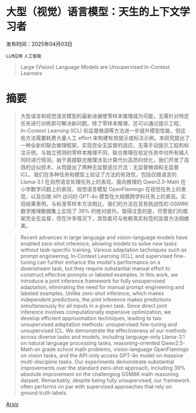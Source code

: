# 大型（视觉）语言模型：天生的上下文学习者

发布时间：2025年04月03日

`LLM应用` `人工智能`

> Large (Vision) Language Models are Unsupervised In-Context Learners

# 摘要

> 大型语言和视觉语言模型的最新进展使零样本推理成为可能，无需针对特定任务进行训练即可解决新问题。除了零样本推理，还可以通过提示工程、In-Context Learning (ICL) 和监督微调等方法进一步提升模型性能，但这些方法需要耗费大量人工 effort 来构建有效提示或标注示例。本研究提出了一种全新的联合推理框架，实现完全无监督的适应，无需手动提示工程和标注示例。与独立预测的零样本推理不同，联合推理在给定任务中对所有输入同时进行预测。由于直接联合推理涉及计算代价高昂的优化，我们开发了高效的近似技术，从而提出了两种无监督适应方法：无监督微调和无监督 ICL。我们在多种任务和模型上验证了方法的有效性，包括仅限语言的 Llama-3.1 在自然语言处理任务上的表现、面向推理的 Qwen2.5-Math 在小学数学问题上的表现、视觉语言模型 OpenFlamingo 在视觉任务上的表现，以及仅限 API 访问的 GPT-4o 模型在大规模跨学科任务上的表现。实验结果表明，与标准零样本方法相比，我们的方法在具有挑战性的 GSM8K 数学推理数据集上实现了 39% 的绝对提升。值得注意的是，尽管我们的框架完全无监督，但在许多情况下，其性能可与依赖真实标签的监督方法相媲美。

> Recent advances in large language and vision-language models have enabled zero-shot inference, allowing models to solve new tasks without task-specific training. Various adaptation techniques such as prompt engineering, In-Context Learning (ICL), and supervised fine-tuning can further enhance the model's performance on a downstream task, but they require substantial manual effort to construct effective prompts or labeled examples. In this work, we introduce a joint inference framework for fully unsupervised adaptation, eliminating the need for manual prompt engineering and labeled examples. Unlike zero-shot inference, which makes independent predictions, the joint inference makes predictions simultaneously for all inputs in a given task. Since direct joint inference involves computationally expensive optimization, we develop efficient approximation techniques, leading to two unsupervised adaptation methods: unsupervised fine-tuning and unsupervised ICL. We demonstrate the effectiveness of our methods across diverse tasks and models, including language-only Llama-3.1 on natural language processing tasks, reasoning-oriented Qwen2.5-Math on grade school math problems, vision-language OpenFlamingo on vision tasks, and the API-only access GPT-4o model on massive multi-discipline tasks. Our experiments demonstrate substantial improvements over the standard zero-shot approach, including 39% absolute improvement on the challenging GSM8K math reasoning dataset. Remarkably, despite being fully unsupervised, our framework often performs on par with supervised approaches that rely on ground truth labels.

[Arxiv](https://arxiv.org/abs/2504.02349)